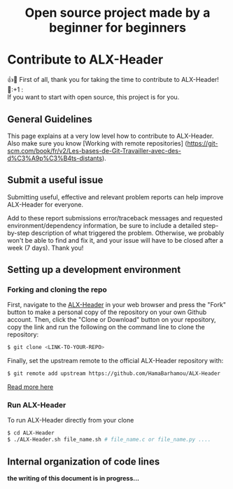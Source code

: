 # <center>Open source project made by a beginner for beginners</center>

# Contribute to ALX-Header

:+1::tada: First of all, thank you for taking the time to contribute to ALX-Header! :tada::+1 : </br>
If you want to start with open source, this project is for you.


## General Guidelines

This page explains at a very low level how to contribute to ALX-Header. 
Also make sure you know [Working with remote repositories] (https://git-scm.com/book/fr/v2/Les-bases-de-Git-Travailler-avec-des-d%C3%A9p%C3%B4ts-distants).

## Submit a useful issue

Submitting useful, effective and relevant problem reports can help improve ALX-Header for everyone.

Add to these report submissions error/traceback messages and requested environment/dependency information, be sure to include a detailed step-by-step description of what triggered the problem. Otherwise, we probably won't be able to find and fix it, and your issue will have to be closed after a week (7 days). Thank you!


## Setting up a development environment

### Forking and cloning the repo

First, navigate to the [ALX-Header](https://github.com/HamaBarhamou/ALX-Header) in your web browser and press the "Fork" button to make a personal copy of the repository on your own Github account.
Then, click the "Clone or Download" button on your repository, copy the link and run the following on the command line to clone the repository:

```bash
$ git clone <LINK-TO-YOUR-REPO>
```

Finally, set the upstream remote to the official ALX-Header repository with:

```bash
$ git remote add upstream https://github.com/HamaBarhamou/ALX-Header
```
[Read more here ](https://www.neonscience.org/resources/learning-hub/tutorials/git-setup-remote)

### Run ALX-Header

To run ALX-Header directly from your clone
```bash
$ cd ALX-Header
$ ./ALX-Header.sh file_name.sh # file_name.c or file_name.py ....

```

## Internal organization of code lines




**the writing of this document is in progress...**